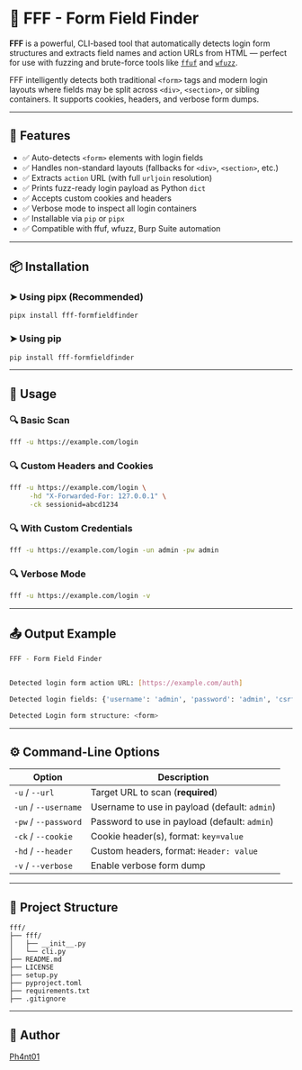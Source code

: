 # 🔐 FFF - Form Field Finder

**FFF** is a powerful, CLI-based tool that automatically detects login form structures and extracts field names and action URLs from HTML — perfect for use with fuzzing and brute-force tools like [`ffuf`](https://github.com/ffuf/ffuf) and [`wfuzz`](https://github.com/xmendez/wfuzz).

FFF intelligently detects both traditional `<form>` tags and modern login layouts where fields may be split across `<div>`, `<section>`, or sibling containers. It supports cookies, headers, and verbose form dumps.

---

## 🚀 Features

- ✅ Auto-detects `<form>` elements with login fields
- ✅ Handles non-standard layouts (fallbacks for `<div>`, `<section>`, etc.)
- ✅ Extracts `action` URL (with full `urljoin` resolution)
- ✅ Prints fuzz-ready login payload as Python `dict`
- ✅ Accepts custom cookies and headers
- ✅ Verbose mode to inspect all login containers
- ✅ Installable via `pip` or `pipx`
- ✅ Compatible with ffuf, wfuzz, Burp Suite automation

---

## 📦 Installation

### ➤ Using pipx (Recommended)

```bash
pipx install fff-formfieldfinder
````

### ➤ Using pip

```bash
pip install fff-formfieldfinder
```

---

## 🧪 Usage

### 🔍 Basic Scan

```bash
fff -u https://example.com/login
```

### 🔍 Custom Headers and Cookies

```bash
fff -u https://example.com/login \
     -hd "X-Forwarded-For: 127.0.0.1" \
     -ck sessionid=abcd1234
```

### 🔍 With Custom Credentials

```bash
fff -u https://example.com/login -un admin -pw admin
```

### 🔍 Verbose Mode

```bash
fff -u https://example.com/login -v
```

---

## 📤 Output Example

```bash
FFF - Form Field Finder


Detected login form action URL: [https://example.com/auth]

Detected login fields: {'username': 'admin', 'password': 'admin', 'csrf_token': 'abc123'}

Detected Login form structure: <form>
```

---

## ⚙️ Command-Line Options

|Option|Description|
|---|---|
|`-u` / `--url`|Target URL to scan (**required**)|
|`-un` / `--username`|Username to use in payload (default: `admin`)|
|`-pw` / `--password`|Password to use in payload (default: `admin`)|
|`-ck` / `--cookie`|Cookie header(s), format: `key=value`|
|`-hd` / `--header`|Custom headers, format: `Header: value`|
|`-v` / `--verbose`|Enable verbose form dump|

---

## 📂 Project Structure

```
fff/
├── fff/
│   ├── __init__.py
│   └── cli.py
├── README.md
├── LICENSE
├── setup.py
├── pyproject.toml
├── requirements.txt
├── .gitignore
```

---

## 📜 Author

[Ph4nt01](https://github.com/Ph4nt01)